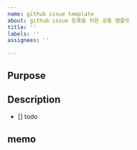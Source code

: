 ```yaml
---
name: github issue template
about: github issue 등록을 위한 공통 템플릿
title: ''
labels: ''
assignees: ''

---
```


## Purpose
>
## Description
- [] todo
## memo
